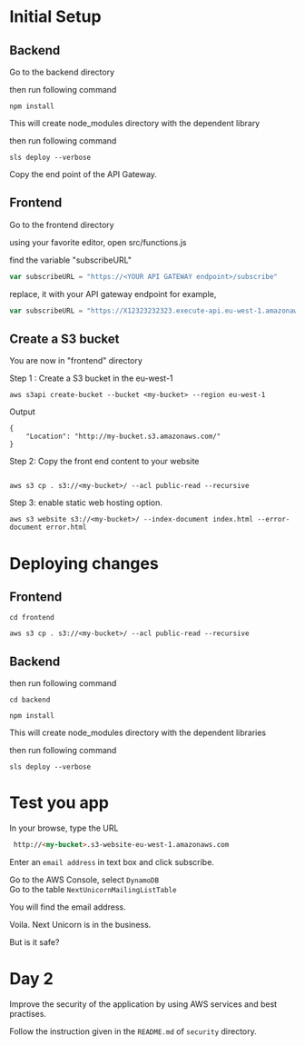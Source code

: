 
# Initial Setup

## Backend

Go to the backend directory

then run following command

```shell
npm install
```
This will create node_modules directory with the dependent library

then run following command
```shell
sls deploy --verbose
```
Copy the end point of the API Gateway.

## Frontend
Go to the frontend directory

using your favorite editor, open 
src/functions.js

find the variable "subscribeURL" 

```javascript
var subscribeURL = "https://<YOUR API GATEWAY endpoint>/subscribe"
```

replace, it with your API gateway endpoint
for example, 

```javascript
var subscribeURL = "https://X12323232323.execute-api.eu-west-1.amazonaws.com/dev/subscribe";
```  
## Create a S3 bucket 

You are now in "frontend" directory

Step 1 : Create a S3 bucket in the eu-west-1 
```shell
aws s3api create-bucket --bucket <my-bucket> --region eu-west-1
```

Output
```shell
{
    "Location": "http://my-bucket.s3.amazonaws.com/"
}
```

Step 2: Copy the front end content to your website
```shell

aws s3 cp . s3://<my-bucket>/ --acl public-read --recursive

```

Step 3: enable static web hosting option. 

```shell
aws s3 website s3://<my-bucket>/ --index-document index.html --error-document error.html
```

# Deploying changes

## Frontend

```shell
cd frontend

aws s3 cp . s3://<my-bucket>/ --acl public-read --recursive

```

## Backend



then run following command

```shell
cd backend

npm install
```
This will create node_modules directory with the dependent libraries

then run following command
```shell
sls deploy --verbose
```

# Test you app

In your browse, type the URL

```html
 http://<my-bucket>.s3-website-eu-west-1.amazonaws.com
```
 
 Enter an `email address` in text box and click subscribe. 
 
 Go to the AWS Console, select `DynamoDB`<br>
 Go to the table `NextUnicornMailingListTable`<br>
 
 You will find the email address. 
 
 Voila. Next Unicorn is in the business.
 
 But is it safe?
 
 # Day 2
 
 Improve the security of the application by using AWS services and best practises. 
 
 Follow the instruction given in the `README.md` of `security` directory.

